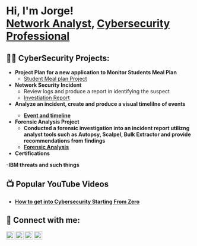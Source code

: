 <h1>Hi, I'm Jorge! <br/><a href="https://github.com/joshmadakor1">Network Analyst</a>, <a href="https://www.linkedin.com/in/joshmadakor/">Cybersecurity Professional</a> <a href="https://www.youtube.com/c/joshmadakor"></a></h1>

<h2>👨‍💻 CyberSecurity Projects:</h2>

- <b>Project Plan for a new application to Monitor Students Meal Plan</b>
  - [Student Meal plan Project](https://github.com/techjedi001/Student-Application-Project-Plan)
- <b>Network Security Incident </b>
   - Review logs and produce a report in identifying the suspect
   - [Investiation Report](https://github.com/joshmadakor1/Algorithms-Practice)
- <b>Analyze an incident, create and produce a visual timelilne of events
   - [Event and timeline](https://github.com/joshmadakor1/Algorithms-Practice)
- <b>Forensic Analysis Project </b>
   - Conducted a forensic investigation into an incident report utilizng analyst tools such as Autopsy, Scalpel, Bulk Extractor and provide recommendations from findings
   - [Forensic Analysis](https://github.com/joshmadakor1/Algorithms-Practice)
- <b> Certifications</b>

-IBM threats and such things

<h2>📺 Popular YouTube Videos</h2>

- [How to get into Cybersecurity Starting From Zero](https://www.youtube.com/watch?v=a83ASGn_V_s)


<h2> 🤳 Connect with me:</h2>

[<img align="left" alt="JoshMadakor | YouTube" width="22px" src="https://cdn.jsdelivr.net/npm/simple-icons@v3/icons/youtube.svg" />][youtube]
[<img align="left" alt="JoshMadakor | Twitter" width="22px" src="https://cdn.jsdelivr.net/npm/simple-icons@v3/icons/twitter.svg" />][twitter]
[<img align="left" alt="JoshMadakor | LinkedIn" width="22px" src="https://cdn.jsdelivr.net/npm/simple-icons@v3/icons/linkedin.svg" />][linkedin]
[<img align="left" alt="JoshMadakor | Instagram" width="22px" src="https://cdn.jsdelivr.net/npm/simple-icons@v3/icons/instagram.svg" />][instagram]

[twitter]: https://twitter.com/joshmadakor
[youtube]: https://www.youtube.com/c/joshmadakor
[instagram]: https://www.instagram.com/joshmadakor/
[linkedin]: https://linkedin.com/in/joshmadakor

<!--
**joshmadakor1/joshmadakor1** is a ✨ _special_ ✨ repository because its `README.md` (this file) appears on your GitHub profile.

Here are some ideas to get you started:

- 🔭 I’m currently working on ...
- 🌱 I’m currently learning ...
- 👯 I’m looking to collaborate on ...
- 🤔 I’m looking for help with ...
- 💬 Ask me about ...
- 📫 How to reach me: ...
- 😄 Pronouns: ...
- ⚡ Fun fact: ...
-->
